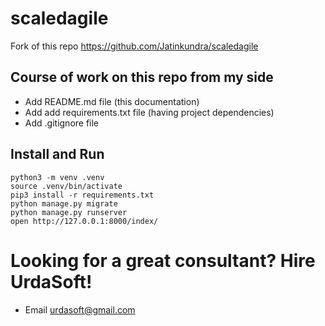 # scaledagile

Fork of this repo https://github.com/Jatinkundra/scaledagile

## Course of work on this repo from my side

- Add README.md file (this documentation)
- Add add requirements.txt file (having project dependencies)
- Add .gitignore file

## Install and Run

```
python3 -m venv .venv
source .venv/bin/activate
pip3 install -r requirements.txt
python manage.py migrate
python manage.py runserver
open http://127.0.0.1:8000/index/
```

# Looking for a great consultant? Hire UrdaSoft!

- Email urdasoft@gmail.com
